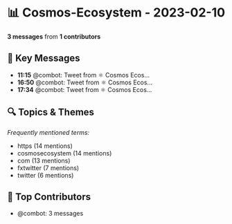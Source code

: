 # 📊 Cosmos-Ecosystem - 2023-02-10
**3 messages** from **1 contributors**

## 💬 Key Messages
- **11:15** @combot: [‌‌‌‌‎⁠](https://twitter.com/CosmosEcosystem/status/1624004083685199872)Tweet from ⚛️ Cosmos Ecos...
- **16:50** @combot: [‌‌‌‌‎⁠](https://twitter.com/CosmosEcosystem/status/1624088452898648065)Tweet from ⚛️ Cosmos Ecos...
- **17:34** @combot: [‌‌‌‌‎⁠](https://twitter.com/CosmosEcosystem/status/1624099481833680897)Tweet from ⚛️ Cosmos Ecos...

## 🔍 Topics & Themes
*Frequently mentioned terms:*
- https (14 mentions)
- cosmosecosystem (14 mentions)
- com (13 mentions)
- fxtwitter (7 mentions)
- twitter (6 mentions)

## 👥 Top Contributors
- @combot: 3 messages